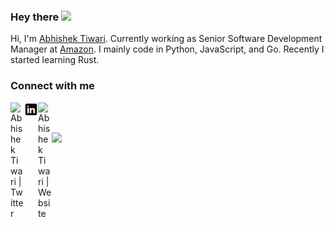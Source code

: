### Hey there <img src="https://media.giphy.com/media/hvRJCLFzcasrR4ia7z/giphy.gif" width="25px">

Hi, I'm [Abhishek Tiwari](https://www.abhishek-tiwari.com/). Currently working as Senior Software Development Manager at [Amazon](https://www.aboutamazon.com/). I mainly code in Python, JavaScript, and Go. Recently I started learning Rust.

### Connect with me

<a href="https://twitter.com/abhishektiwari">
  <img align="left" alt="Abhishek Tiwari | Twitter" width="22px" src="https://raw.githubusercontent.com/simple-icons/simple-icons/develop/icons/twitter.svg" />
</a>
<a href="https://www.linkedin.com/in/iamabhishektiwari/">
  <img align="left" alt="Abhishek Tiwari | LinkedIN" width="22px" src="https://raw.githubusercontent.com/simple-icons/simple-icons/develop/icons/linkedin.svg" />
</a>
<a href="https://www.abhishek-tiwari.com/">
  <img align="left" alt="Abhishek Tiwari | Website" width="22px" src="https://raw.githubusercontent.com/simple-icons/simple-icons/develop/icons/safari.svg" />
</a>

<br><br>

![](https://visitor-badge.glitch.me/badge?page_id=abhishektiwari.abhishektiwari)
